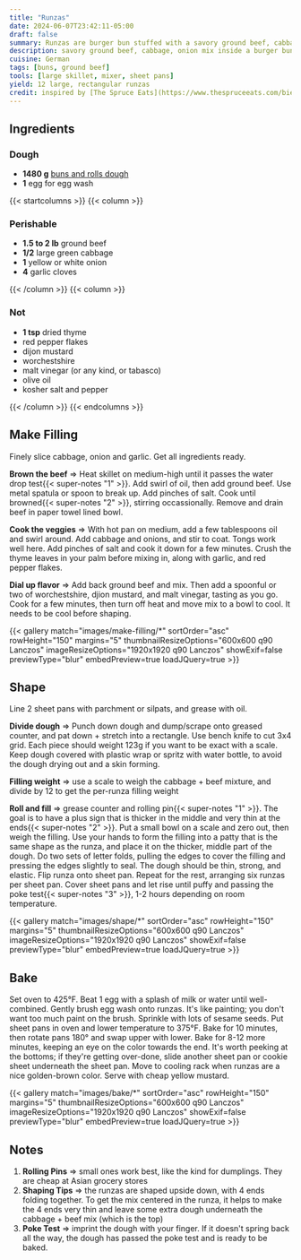 ```yaml
---
title: "Runzas"
date: 2024-06-07T23:42:11-05:00
draft: false
summary: Runzas are burger bun stuffed with a savory ground beef, cabbage, onion mix.  They are popular in [Nebraska](https://www.runza.com/menu) and known to the Germans as [Bierock](https://en.wikipedia.org/wiki/Bierock).  They are fun to make and freeze well.  Great with sports.
description: savory ground beef, cabbage, onion mix inside a burger bun
cuisine: German
tags: [buns, ground beef]
tools: [large skillet, mixer, sheet pans]
yield: 12 large, rectangular runzas
credit: inspired by [The Spruce Eats](https://www.thespruceeats.com/bierock-runza-4788301)
---
```


## Ingredients

### Dough

* **1480 g** [buns and rolls dough](/recipes/buns-and-rolls/)
* **1** egg for egg wash

{{< startcolumns >}}
{{< column >}}

### Perishable

* **1.5 to 2 lb** ground beef
* **1/2** large green cabbage
* **1** yellow or white onion
* **4** garlic cloves

{{< /column >}}
{{< column >}}

### Not

* **1 tsp** dried thyme
* red pepper flakes
* dijon mustard
* worchestshire
* malt vinegar (or any kind, or tabasco)
* olive oil
* kosher salt and pepper

{{< /column >}}
{{< endcolumns >}}

## Make Filling

Finely slice cabbage, onion and garlic.  Get all ingredients ready.

**Brown the beef** => Heat skillet on medium-high until it passes the water drop test{{< super-notes "1" >}}.  Add swirl of oil, then add ground beef.  Use metal spatula or spoon to break up.  Add pinches of salt.  Cook until browned{{< super-notes "2" >}}, stirring occassionally.  Remove and drain beef in paper towel lined bowl.

**Cook the veggies** => With hot pan on medium, add a few tablespoons oil and swirl around.  Add cabbage and onions, and stir to coat.  Tongs work well here.  Add pinches of salt and cook it down for a few minutes.  Crush the thyme leaves in your palm before mixing in, along with garlic, and red pepper flakes.

**Dial up flavor** => Add back ground beef and mix.  Then add a spoonful or two of worchestshire, djion mustard, and malt vinegar, tasting as you go.  Cook for a few minutes, then turn off heat and move mix to a bowl to cool.  It needs to be cool before shaping.

{{< gallery match="images/make-filling/*" sortOrder="asc" rowHeight="150" margins="5" thumbnailResizeOptions="600x600 q90 Lanczos" imageResizeOptions="1920x1920 q90 Lanczos" showExif=false previewType="blur" embedPreview=true loadJQuery=true >}}

## Shape

Line 2 sheet pans with parchment or silpats, and grease with oil.

**Divide dough** => Punch down dough and dump/scrape onto greased counter, and pat down + stretch into a rectangle.  Use bench knife to cut 3x4 grid.  Each piece should weight 123g if you want to be exact with a scale.  Keep dough covered with plastic wrap or spritz with water bottle, to avoid the dough drying out and a skin forming.

**Filling weight** => use a scale to weigh the cabbage + beef mixture, and divide by 12 to get the per-runza filling weight

**Roll and fill** => grease counter and rolling pin{{< super-notes "1" >}}.  The goal is to have a plus sign that is thicker in the middle and very thin at the ends{{< super-notes "2" >}}.  Put a small bowl on a scale and zero out, then weigh the filling.  Use your hands to form the filling into a patty that is the same shape as the runza, and place it on the thicker, middle part of the dough.  Do two sets of letter folds, pulling the edges to cover the filling and pressing the edges slightly to seal.  The dough should be thin, strong, and elastic.  Flip runza onto sheet pan.  Repeat for the rest, arranging six runzas per sheet pan.  Cover sheet pans and let rise until puffy and passing the poke test{{< super-notes "3" >}}, 1-2 hours depending on room temperature.

{{< gallery match="images/shape/*" sortOrder="asc" rowHeight="150" margins="5" thumbnailResizeOptions="600x600 q90 Lanczos" imageResizeOptions="1920x1920 q90 Lanczos" showExif=false previewType="blur" embedPreview=true loadJQuery=true >}}

## Bake

Set oven to 425°F.  Beat 1 egg with a splash of milk or water until well-combined.  Gently brush egg wash onto runzas.  It's like painting; you don't want too much paint on the brush.  Sprinkle with lots of sesame seeds.  Put sheet pans in oven and lower temperature to 375°F.  Bake for 10 minutes, then rotate pans 180° and swap upper with lower.  Bake for 8-12 more minutes, keeping an eye on the color towards the end.  It's worth peeking at the bottoms; if they're getting over-done, slide another sheet pan or cookie sheet underneath the sheet pan.  Move to cooling rack when runzas are a nice golden-brown color.  Serve with cheap yellow mustard.

{{< gallery match="images/bake/*" sortOrder="asc" rowHeight="150" margins="5" thumbnailResizeOptions="600x600 q90 Lanczos" imageResizeOptions="1920x1920 q90 Lanczos" showExif=false previewType="blur" embedPreview=true loadJQuery=true >}}

## Notes

1. **Rolling Pins** => small ones work best, like the kind for dumplings.  They are cheap at Asian grocery stores
2. **Shaping Tips** => the runzas are shaped upside down, with 4 ends folding together.  To get the mix centered in the runza, it helps to make the 4 ends very thin and leave some extra dough underneath the cabbage + beef mix (which is the top)
3. **Poke Test** => imprint the dough with your finger. If it doesn't spring back all the way, the dough has passed the poke test and is ready to be baked.
